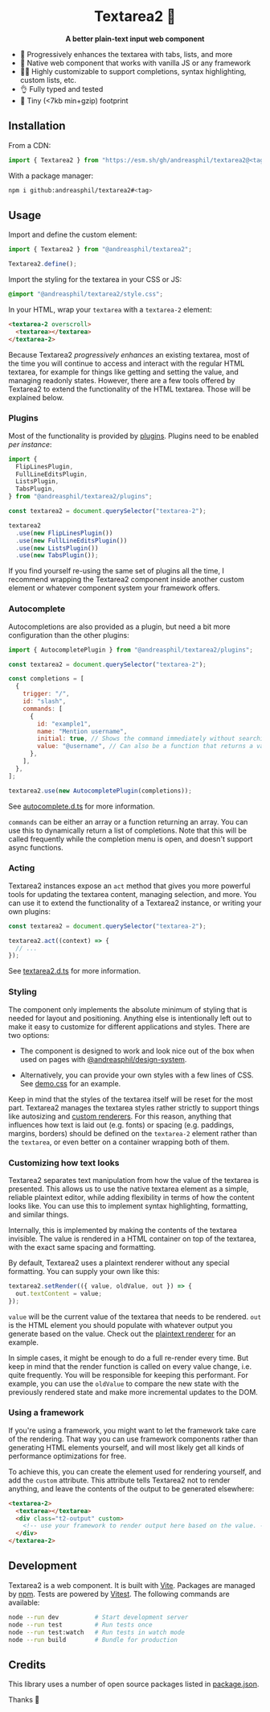 <h1 align="center">
  Textarea2 🪼
</h1>

<p align="center">
  <strong>A better plain-text input web component</strong>
</p>

- 🎈 Progressively enhances the textarea with tabs, lists, and more
- 🍦 Native web component that works with vanilla JS or any framework
- 🧑‍🔧 Highly customizable to support completions, syntax highlighting, custom lists, etc.
- 👌 Fully typed and tested
- 🐛 Tiny (<7kb min+gzip) footprint

## Installation

From a CDN:

```js
import { Textarea2 } from "https://esm.sh/gh/andreasphil/textarea2@<tag>";
```

With a package manager:

```sh
npm i github:andreasphil/textarea2#<tag>
```

## Usage

Import and define the custom element:

```ts
import { Textarea2 } from "@andreasphil/textarea2";

Textarea2.define();
```

Import the styling for the textarea in your CSS or JS:

```css
@import "@andreasphil/textarea2/style.css";
```

In your HTML, wrap your `textarea` with a `textarea-2` element:

```html
<textarea-2 overscroll>
  <textarea></textarea>
</textarea-2>
```

Because Textarea2 _progressively enhances_ an existing textarea, most of the time you will continue to access and interact with the regular HTML textarea, for example for things like getting and setting the value, and managing readonly states. However, there are a few tools offered by Textarea2 to extend the functionality of the HTML textarea. Those will be explained below.

### Plugins

Most of the functionality is provided by [plugins](./src/plugins/). Plugins need to be enabled _per instance_:

```js
import {
  FlipLinesPlugin,
  FullLineEditsPlugin,
  ListsPlugin,
  TabsPlugin,
} from "@andreasphil/textarea2/plugins";

const textarea2 = document.querySelector("textarea-2");

textarea2
  .use(new FlipLinesPlugin())
  .use(new FullLineEditsPlugin())
  .use(new ListsPlugin())
  .use(new TabsPlugin());
```

If you find yourself re-using the same set of plugins all the time, I recommend wrapping the Textarea2 component inside another custom element or whatever component system your framework offers.

### Autocomplete

Autocompletions are also provided as a plugin, but need a bit more configuration than the other plugins:

```js
import { AutocompletePlugin } from "@andreasphil/textarea2/plugins";

const textarea2 = document.querySelector("textarea-2");

const completions = [
  {
    trigger: "/",
    id: "slash",
    commands: [
      {
        id: "example1",
        name: "Mention username",
        initial: true, // Shows the command immediately without searching
        value: "@username", // Can also be a function that returns a value
      },
    ],
  },
];

textarea2.use(new AutocompletePlugin(completions));
```

See [autocomplete.d.ts](dist/plugins/autocomplete.d.ts) for more information.

`commands` can be either an array or a function returning an array. You can use this to dynamically return a list of completions. Note that this will be called frequently while the completion menu is open, and doesn't support async functions.

### Acting

Textarea2 instances expose an `act` method that gives you more powerful tools for updating the textarea content, managing selection, and more. You can use it to extend the functionality of a Textarea2 instance, or writing your own plugins:

```js
const textarea2 = document.querySelector("textarea-2");

textarea2.act((context) => {
  // ...
});
```

See [textarea2.d.ts](./dist/textarea2.d.ts) for more information.

### Styling

The component only implements the absolute minimum of styling that is needed for layout and positioning. Anything else is intentionally left out to make it easy to customize for different applications and styles. There are two options:

- The component is designed to work and look nice out of the box when used on pages with [@andreasphil/design-system](https://github.com/andreasphil/design-system).

- Alternatively, you can provide your own styles with a few lines of CSS. See [demo.css](./src/demo/demo.css) for an example.

Keep in mind that the styles of the textarea itself will be reset for the most part. Textarea2 manages the textarea styles rather strictly to support things like autosizing and [custom renderers](#custom-renderers). For this reason, anything that influences how text is laid out (e.g. fonts) or spacing (e.g. paddings, margins, borders) should be defined on the `textarea-2` element rather than the `textarea`, or even better on a container wrapping both of them.

### Customizing how text looks

Textarea2 separates text manipulation from how the value of the textarea is presented. This allows us to use the native textarea element as a simple, reliable plaintext editor, while adding flexibility in terms of how the content looks like. You can use this to implement syntax highlighting, formatting, and similar things.

Internally, this is implemented by making the contents of the textarea invisible. The value is rendered in a HTML container on top of the textarea, with the exact same spacing and formatting.

By default, Textarea2 uses a plaintext renderer without any special formatting. You can supply your own like this:

```js
textarea2.setRender(({ value, oldValue, out }) => {
  out.textContent = value;
});
```

`value` will be the current value of the textarea that needs to be rendered. `out` is the HTML element you should populate with whatever output you generate based on the value. Check out the [plaintext renderer](src/lib/render.ts) for an example.

In simple cases, it might be enough to do a full re-render every time. But keep in mind that the render function is called on every value change, i.e. quite frequently. You will be responsible for keeping this performant. For example, you can use the `oldValue` to compare the new state with the previously rendered state and make more incremental updates to the DOM.

### Using a framework

If you're using a framework, you might want to let the framework take care of the rendering. That way you can use framework components rather than generating HTML elements yourself, and will most likely get all kinds of performance optimizations for free.

To achieve this, you can create the element used for rendering yourself, and add the `custom` attribute. This attribute tells Textarea2 not to render anything, and leave the contents of the output to be generated elsewhere:

```html
<textarea-2>
  <textarea></textarea>
  <div class="t2-output" custom>
    <!-- use your framework to render output here based on the value. -->
  </div>
</textarea-2>
```

## Development

Textarea2 is a web component. It is built with [Vite](https://vitejs.dev). Packages are managed by [npm](https://npmjs.org). Tests are powered by [Vitest](https://vitest.dev). The following commands are available:

```sh
node --run dev          # Start development server
node --run test         # Run tests once
node --run test:watch   # Run tests in watch mode
node --run build        # Bundle for production
```

## Credits

This library uses a number of open source packages listed in [package.json](package.json).

Thanks 🙏
